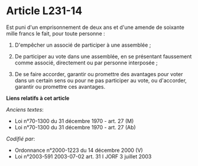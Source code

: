 # Article L231-14

Est puni d'un emprisonnement de deux ans et d'une amende de soixante mille francs le fait, pour toute personne :

1. D'empêcher un associé de participer à une assemblée ;

2. De participer au vote dans une assemblée, en se présentant faussement comme associé, directement ou par personne
interposée ;

3. De se faire accorder, garantir ou promettre des avantages pour voter dans un certain sens ou pour ne pas participer au
vote, ou d'accorder, garantir ou promettre ces avantages.

**Liens relatifs à cet article**

_Anciens textes_:

  - Loi n°70-1300 du 31 décembre 1970 - art. 27 (M)
  - Loi n°70-1300 du 31 décembre 1970 - art. 27 (Ab)

_Codifié par_:

  - Ordonnance n°2000-1223 du 14 décembre 2000 (V)
  - Loi n°2003-591 2003-07-02 art. 31 I JORF 3 juillet 2003
